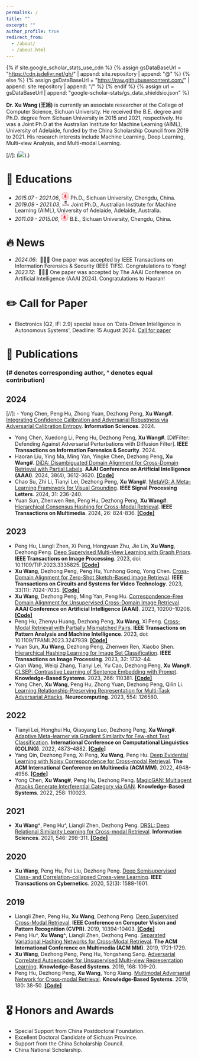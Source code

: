 ```yaml
---
permalink: /
title: ""
excerpt: ""
author_profile: true
redirect_from: 
  - /about/
  - /about.html
---
```


{% if site.google_scholar_stats_use_cdn %}
{% assign gsDataBaseUrl = "https://cdn.jsdelivr.net/gh/" | append: site.repository | append: "@" %}
{% else %}
{% assign gsDataBaseUrl = "https://raw.githubusercontent.com/" | append: site.repository | append: "/" %}
{% endif %}
{% assign url = gsDataBaseUrl | append: "google-scholar-stats/gs_data_shieldsio.json" %}

<span class='anchor' id='about-me'></span>

**Dr. Xu Wang (王旭)** is currently an associate researcher at the College of Computer Science, Sichuan University. He received the B.E. degree and Ph.D. degree from Sichuan University in 2015 and 2021, respectively. He was a Joint Ph.D at the Australian Institute for Machine Learning (AIML), University of Adelaide, funded by the China Scholarship Council from 2019 to 2021. His research interests include Machine Learning, Deep Learning, Multi-view Analysis, and Multi-modal Learning. 

[//]: (<a href='https://scholar.google.com/citations?user=XTOXhy4AAAAJ'><img src="https://img.shields.io/endpoint?url={{ url | url_encode }}&logo=Google%20Scholar&labelColor=f6f6f6&color=9cf&style=flat&label=citations"></a>).)


# 📖 Educations
- *2015.07 - 2021.06*, <a href="https://en.scu.edu.cn/"><img class="png" src="/images/SCU_logo.png" width="20pt"></a> Ph.D., Sichuan University, Chengdu, China.
- *2019.09 - 2021.03*, <a href="https://www.adelaide.edu.au/aiml/"><img class="png" src="/images/UOA_logo.png" width="20pt"></a> Joint Ph.D., Australian Institute for Machine Learning (AIML), University of Adelaide, Adelaide, Australia.
- *2011.09 - 2015.06*, <a href="https://en.scu.edu.cn/"><img class="png" src="/images/SCU_logo.png" width="20pt"></a> B.E., Sichuan University, Chengdu, China.

# 🔥 News
- *2024.06*: &nbsp;🎉🎉🎉 One paper was accepted by IEEE Transactions on Information Forensics & Security (IEEE TIFS). Congratulations to Yong!
- *2023.12*: &nbsp;🎉🎉🎉 One paper was accepted by The AAAI Conference on Artificial Intelligence (AAAI 2024). Congratulations to Haoran!

# ✏️ Call for Paper
- Electronics (Q2, IF: 2.9) special issue on 'Data-Driven Intelligence in Autonomous Systems', Deadline: 15 August 2024. [Call for paper](https://www.mdpi.com/journal/electronics/special_issues/data_auto_sys)


# 📝 Publications 
### (# denotes corresponding author, ^ denotes equal contribution)


## 2024
[//]: - Yong Chen, Peng Hu, Zhong Yuan, Dezhong Peng, **Xu Wang#**. [Integrating Confidence Calibration and Adversarial Robustness via Adversarial Calibration Entropy](https://www.sciencedirect.com/science/article/pii/S0020025524004456). **Information Sciences**. 2024.
- Yong Chen, Xuedong Li, Peng Hu, Dezhong Peng, **Xu Wang#**. [DifFilter: Defending Against Adversarial Perturbations with
Diffusion Filter]. **IEEE Transactions on Information Forensics & Security**. 2024. 
- Haoran Liu, Ying Ma, Ming Yan, Yingke Chen, Dezhong Peng, **Xu Wang#**. [DiDA: Disambiguated Domain Alignment for Cross-Domain Retrieval with Partial Labels](https://ojs.aaai.org/index.php/AAAI/article/view/28150). **AAAI Conference on Artificial Intelligence (AAAI)**. 2024, 38(4), 3612-3620. [**[Code]**](https://github.com/wangxu-scu/DiDA)
- Chao Su, Zhi Li, Tianyi Lei, Dezhong Peng, **Xu Wang#**. [MetaVG: A Meta-Learning Framework for Visual Grounding](https://ieeexplore.ieee.org/abstract/document/10365212). **IEEE Signal Processing Letters**. 2024, 31: 236-240.
- Yuan Sun, Zhenwen Ren, Peng Hu, Dezhong Peng, **Xu Wang#**. [Hierarchical Consensus Hashing for Cross-Modal Retrieval](https://ieeexplore.ieee.org/abstract/document/10119165). **IEEE Transactions on Multimedia**. 2024, 26: 824-836. [**[Code]**](https://github.com/sunyuan-cs/HCCH)


## 2023
- Peng Hu, Liangli Zhen, Xi Peng, Hongyuan Zhu, Jie Lin, **Xu Wang**, Dezhong Peng. [Deep Supervised Multi-View Learning with Graph Priors](https://ieeexplore.ieee.org/abstract/document/10341289/). **IEEE Transactions on Image Processing**. 2023, doi: 10.1109/TIP.2023.3335825. [**[Code]**](https://github.com/penghu-cs/DMLPA)
- **Xu Wang**, Dezhong Peng, Peng Hu, Yunhong Gong, Yong Chen. [Cross-Domain Alignment for Zero-Shot Sketch-Based Image Retrieval](https://ieeexplore.ieee.org/abstract/document/10098211). **IEEE Transactions on Circuits and Systems for Video Technology**. 2023, 33(11): 7024-7035. [**[Code]**](https://github.com/wangxu-scu/CA)
- **Xu Wang**, Dezhong Peng, Ming Yan, Peng Hu. [Correspondence-Free Domain Alignment for Unsupervised Cross-Domain Image Retrieval](https://arxiv.org/pdf/2302.06081.pdf). **AAAI Conference on Artificial Intelligence (AAAI)**. 2023, 10200–10208. [**[Code]**](https://github.com/wangxu-scu/CoDA)
- Peng Hu, Zhenyu Huang, Dezhong Peng, **Xu Wang**, Xi Peng. [Cross-Modal Retrieval with Partially Mismatched Pairs](https://ieeexplore.ieee.org/abstract/document/10050111). **IEEE Transactions on Pattern Analysis and Machine Intelligence**. 2023, doi: 10.1109/TPAMI.2023.3247939. [**[Code]**](https://github.com/penghu-cs/RCL)
- Yuan Sun, **Xu Wang**, Dezhong Peng, Zhenwen Ren, Xiaobo Shen. [Hierarchical Hashing Learning for Image Set Classification](https://ieeexplore.ieee.org/abstract/document/10061433/). **IEEE Transactions on Image Processing**. 2023, 32: 1732-44.
- Qian Wang, Weiqi Zhang, Tianyi Lei, Yu Cao, Dezhong Peng, **Xu Wang#**. [CLSEP: Contrastive Learning of Sentence Embedding with Prompt](https://www.sciencedirect.com/science/article/pii/S0950705123001314). **Knowledge-Based Systems**. 2023, 266: 110381. [**[Code]**](https://github.com/qianandfei/CLSEP-Contrastive-Learning-of-Sentence-Embedding-with-Prompt)
- Yong Chen, **Xu Wang**, Peng Hu, Zhong Yuan, Dezhong Peng, Qilin Li. [Learning Relationship-Preserving Representation for Multi-Task Adversarial Attacks](https://www.sciencedirect.com/science/article/pii/S0925231223007038). **Neurocomputing**. 2023, 554: 126580.
  
## 2022
- Tianyi Lei, Honghui Hu, Qiaoyang Luo, Dezhong Peng, **Xu Wang#**. [Adaptive Meta-learner via Gradient Similarity for Few-shot Text Classification](https://arxiv.org/abs/2209.04702). **International Conference on Computational Linguistics (COLING)**. 2022, 4873–4882. [**[Code]**](https://github.com/Tianyi-Lei/Adaptive-Meta-learner-via-Gradient-Similarity-for-Few-shot-Text-Classification)
- Yang Qin, Dezhong Peng, Xi Peng, **Xu Wang**, Peng Hu. [Deep Evidential Learning with Noisy Correspondence for Cross-modal Retrieval](https://dl.acm.org/doi/abs/10.1145/3503161.3547922). **The ACM International Conference on Multimedia (ACM MM)**. 2022, 4948-4956. [**[Code]**](https://github.com/wangxu-scu/DECL)
- Yong Chen, **Xu Wang#**, Peng Hu, Dezhong Peng. [MagicGAN: Multiagent Attacks Generate Interferential Category via GAN](https://www.sciencedirect.com/science/article/pii/S0950705122011169). **Knowledge-Based Systems**. 2022, 258: 110023.
  
## 2021
- **Xu Wang^**, Peng Hu^, Liangli Zhen, Dezhong Peng. [DRSL: Deep Relational Similarity Learning for Cross-modal Retrieval](https://www.sciencedirect.com/science/article/pii/S0020025520307684). **Information Sciences**. 2021, 546: 298-311. [**[Code]**](https://github.com/wangxu-scu/DRSL)

## 2020
- **Xu Wang**, Peng Hu, Pei Liu, Dezhong Peng. [Deep Semisupervised Class- and Correlation-collapsed Cross-view Learning](https://ieeexplore.ieee.org/abstract/document/9086133/). **IEEE Transactions on Cybernetics**. 2020, 52(3): 1588-1601.


## 2019
- Liangli Zhen, Peng Hu, **Xu Wang**, Dezhong Peng. [Deep Supervised Cross-Modal Retrieval](http://openaccess.thecvf.com/content_CVPR_2019/html/Zhen_Deep_Supervised_Cross-Modal_Retrieval_CVPR_2019_paper.html). **IEEE Conference on Computer Vision and Pattern Recognition (CVPR)**. 2019, 10394-10403. [**[Code]**](https://github.com/penghu-cs/DSCMR)
- Peng Hu^, **Xu Wang^**, Liangli Zhen, Dezhong Peng. [Separated Variational Hashing Networks for Cross-Modal Retrieval](https://dl.acm.org/doi/abs/10.1145/3343031.3351078). **The ACM International Conference on Multimedia (ACM MM)**. 2019, 1721-1729.
- **Xu Wang**, Dezhong Peng, Peng Hu, Yongsheng Sang. [Adversarial Correlated Autoencoder for Unsupervised Multi-view Representation Learning](https://www.sciencedirect.com/science/article/pii/S0950705119300176). **Knowledge-Based Systems**. 2019, 168: 109-20.
- Peng Hu, Dezhong Peng, **Xu Wang**, Yong Xiang. [Multimodal Adversarial Network for Cross-modal Retrieval](https://www.sciencedirect.com/science/article/pii/S0950705119302230). **Knowledge-Based Systems**. 2019, 180: 38-50. [**[Code]**](https://github.com/penghu-cs/MAN)


# 🎖 Honors and Awards
- Special Support from China Postdoctoral Foundation.
- Excellent Doctoral Candidate of Sichuan Province.
- Support from the China Scholarship Council.
- China National Scholarship.
